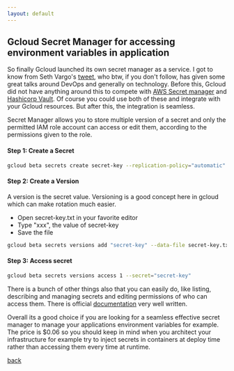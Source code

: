 ```yaml
---
layout: default
---
```


## Gcloud Secret Manager for accessing environment variables in application


So finally Gcloud launched its own secret manager as a service. I got to know from Seth Vargo's [tweet](https://twitter.com/sethvargo/status/1220035296018018310), who btw, if you don't follow, has given some great talks around DevOps and generally on technology.
Before this, Gcloud did not have anything around this to compete with [AWS Secret manager](https://aws.amazon.com/secrets-manager/) and [Hashicorp Vault](https://www.vaultproject.io/). Of course you could use both of these and integrate with your Gcloud resources. But after this, the integration is seamless.

Secret Manager allows you to store multiple version of a secret and only the permitted IAM role account can access or edit them, according to the permissions given to the role.

#### Step 1: Create a Secret

```bash
gcloud beta secrets create secret-key --replication-policy="automatic"
```

#### Step 2: Create a Version

A version is the secret value. Versioning is a good concept here in gcloud which can make rotation much easier.

* Open secret-key.txt in your favorite editor
* Type "xxx", the value of secret-key
* Save the file

```bash
gcloud beta secrets versions add "secret-key" --data-file secret-key.txt
```

#### Step 3: Access secret

```bash
gcloud beta secrets versions access 1 --secret="secret-key"
```

There is a bunch of other things also that you can easily do, like listing, describing and managing secrets and editing permissions of who can access them. There is official [documentation](https://cloud.google.com/secret-manager/docs/how-to) very well written.

Overall its a good choice if you are looking for a seamless effective secret manager to manage your applications environment variables for example. The price is $0.06 so you should keep in mind when you architect your infrastructure for example try to inject secrets in containers at deploy time rather than accessing them every time at runtime.


[back](../)